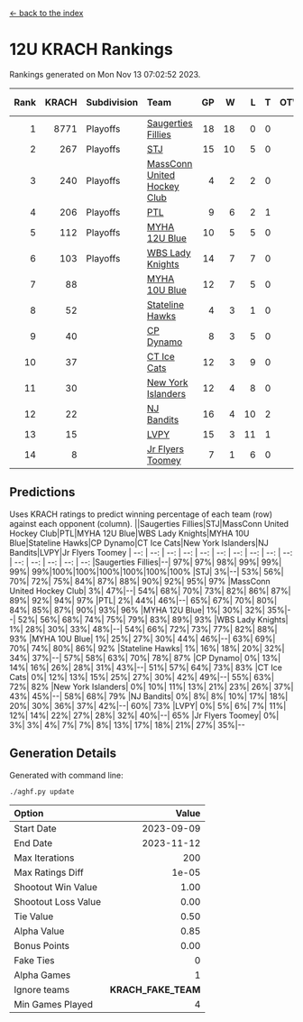 [<- back to the index](readme.md)
# 12U KRACH Rankings
Rankings generated on Mon Nov 13 07:02:52 2023.

Rank|KRACH|Subdivision|Team|GP|W|L|T|OTW|OTL|SoS|Exp Wins|Win Diff
---:|---:|:---|:---|---:|---:|---:|---:|---:|---:|---:|---:|---:
1|8771|Playoffs|[Saugerties Fillies](https://gamesheetstats.com/seasons/3663/teams/140805/schedule)|18|18|0|0|0|0|83|18.8|-0.0
2|267|Playoffs|[STJ](https://gamesheetstats.com/seasons/3663/teams/140800/schedule)|15|10|5|0|1|0|1178|10.9|0.0
3|240|Playoffs|[MassConn United Hockey Club](https://gamesheetstats.com/seasons/3663/teams/140797/schedule)|4|2|2|0|1|0|1852|2.9|0.0
4|206|Playoffs|[PTL](https://gamesheetstats.com/seasons/3663/teams/140791/schedule)|9|6|2|1|0|1|97|7.4|0.0
5|112|Playoffs|[MYHA 12U Blue](https://gamesheetstats.com/seasons/3663/teams/140799/schedule)|10|5|5|0|0|1|903|5.9|0.0
6|103|Playoffs|[WBS Lady Knights](https://gamesheetstats.com/seasons/3663/teams/140808/schedule)|14|7|7|0|0|0|1833|7.9|0.0
7|88||[MYHA 10U Blue](https://gamesheetstats.com/seasons/3663/teams/140806/schedule)|12|7|5|0|0|0|746|7.9|0.0
8|52||[Stateline Hawks](https://gamesheetstats.com/seasons/3663/teams/174606/schedule)|4|3|1|0|0|1|17|3.9|0.0
9|40||[CP Dynamo](https://gamesheetstats.com/seasons/3663/teams/140802/schedule)|8|3|5|0|0|1|1041|3.9|0.0
10|37||[CT Ice Cats](https://gamesheetstats.com/seasons/3663/teams/140801/schedule)|12|3|9|0|1|1|1446|3.9|0.0
11|30||[New York Islanders](https://gamesheetstats.com/seasons/3663/teams/140809/schedule)|12|4|8|0|0|0|1402|4.9|0.0
12|22||[NJ Bandits](https://gamesheetstats.com/seasons/3663/teams/140807/schedule)|16|4|10|2|1|0|2099|5.9|0.0
13|15||[LVPY](https://gamesheetstats.com/seasons/3663/teams/140804/schedule)|15|3|11|1|2|0|630|4.4|0.0
14|8||[Jr Flyers Toomey](https://gamesheetstats.com/seasons/3663/teams/140803/schedule)|7|1|6|0|0|1|49|1.9|0.0

## Predictions
Uses KRACH ratings to predict winning percentage of each team (row) against each opponent (column).
||Saugerties Fillies|STJ|MassConn United Hockey Club|PTL|MYHA 12U Blue|WBS Lady Knights|MYHA 10U Blue|Stateline Hawks|CP Dynamo|CT Ice Cats|New York Islanders|NJ Bandits|LVPY|Jr Flyers Toomey
| --: | --: | --: | --: | --: | --: | --: | --: | --: | --: | --: | --: | --: | --: | --: 
|Saugerties Fillies|--| 97%| 97%| 98%| 99%| 99%| 99%| 99%|100%|100%|100%|100%|100%|100%
|STJ|  3%|--| 53%| 56%| 70%| 72%| 75%| 84%| 87%| 88%| 90%| 92%| 95%| 97%
|MassConn United Hockey Club|  3%| 47%|--| 54%| 68%| 70%| 73%| 82%| 86%| 87%| 89%| 92%| 94%| 97%
|PTL|  2%| 44%| 46%|--| 65%| 67%| 70%| 80%| 84%| 85%| 87%| 90%| 93%| 96%
|MYHA 12U Blue|  1%| 30%| 32%| 35%|--| 52%| 56%| 68%| 74%| 75%| 79%| 83%| 89%| 93%
|WBS Lady Knights|  1%| 28%| 30%| 33%| 48%|--| 54%| 66%| 72%| 73%| 77%| 82%| 88%| 93%
|MYHA 10U Blue|  1%| 25%| 27%| 30%| 44%| 46%|--| 63%| 69%| 70%| 74%| 80%| 86%| 92%
|Stateline Hawks|  1%| 16%| 18%| 20%| 32%| 34%| 37%|--| 57%| 58%| 63%| 70%| 78%| 87%
|CP Dynamo|  0%| 13%| 14%| 16%| 26%| 28%| 31%| 43%|--| 51%| 57%| 64%| 73%| 83%
|CT Ice Cats|  0%| 12%| 13%| 15%| 25%| 27%| 30%| 42%| 49%|--| 55%| 63%| 72%| 82%
|New York Islanders|  0%| 10%| 11%| 13%| 21%| 23%| 26%| 37%| 43%| 45%|--| 58%| 68%| 79%
|NJ Bandits|  0%|  8%|  8%| 10%| 17%| 18%| 20%| 30%| 36%| 37%| 42%|--| 60%| 73%
|LVPY|  0%|  5%|  6%|  7%| 11%| 12%| 14%| 22%| 27%| 28%| 32%| 40%|--| 65%
|Jr Flyers Toomey|  0%|  3%|  3%|  4%|  7%|  7%|  8%| 13%| 17%| 18%| 21%| 27%| 35%|--

## Generation Details

Generated with command line:
```
./aghf.py update
```

| Option | Value |
| :----- | ----: |
| Start Date | 2023-09-09 |
| End Date | 2023-11-12 |
| Max Iterations | 200 |
| Max Ratings Diff | 1e-05 |
| Shootout Win Value | 1.00 |
| Shootout Loss Value | 0.00 |
| Tie Value | 0.50 |
| Alpha Value | 0.85 |
| Bonus Points | 0.00 |
| Fake Ties | 0 |
| Alpha Games | 1 |
| Ignore teams | __KRACH_FAKE_TEAM__ |
| Min Games Played | 4 |


